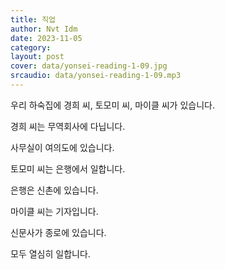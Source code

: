 ```yaml
---
title: 직업
author: Nvt Idm
date: 2023-11-05
category: 
layout: post
cover: data/yonsei-reading-1-09.jpg
srcaudio: data/yonsei-reading-1-09.mp3
---
```


우리 하숙집에 경희 씨, 토모미 씨, 마이클 씨가 있습니다.

경희 씨는 무역회사에 다닙니다.

사무실이 여의도에 있습니다.

토모미 씨는 은행에서 일합니다.

은행은 신촌에 있습니다.

마이클 씨는 기자입니다.

신문사가 종로에 있습니다.

모두 열심히 일합니다.